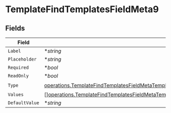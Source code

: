 # TemplateFindTemplatesFieldMeta9


## Fields

| Field                                                                                                                                                                                                                              | Type                                                                                                                                                                                                                               | Required                                                                                                                                                                                                                           | Description                                                                                                                                                                                                                        |
| ---------------------------------------------------------------------------------------------------------------------------------------------------------------------------------------------------------------------------------- | ---------------------------------------------------------------------------------------------------------------------------------------------------------------------------------------------------------------------------------- | ---------------------------------------------------------------------------------------------------------------------------------------------------------------------------------------------------------------------------------- | ---------------------------------------------------------------------------------------------------------------------------------------------------------------------------------------------------------------------------------- |
| `Label`                                                                                                                                                                                                                            | **string*                                                                                                                                                                                                                          | :heavy_minus_sign:                                                                                                                                                                                                                 | N/A                                                                                                                                                                                                                                |
| `Placeholder`                                                                                                                                                                                                                      | **string*                                                                                                                                                                                                                          | :heavy_minus_sign:                                                                                                                                                                                                                 | N/A                                                                                                                                                                                                                                |
| `Required`                                                                                                                                                                                                                         | **bool*                                                                                                                                                                                                                            | :heavy_minus_sign:                                                                                                                                                                                                                 | N/A                                                                                                                                                                                                                                |
| `ReadOnly`                                                                                                                                                                                                                         | **bool*                                                                                                                                                                                                                            | :heavy_minus_sign:                                                                                                                                                                                                                 | N/A                                                                                                                                                                                                                                |
| `Type`                                                                                                                                                                                                                             | [operations.TemplateFindTemplatesFieldMetaTemplatesResponse200ApplicationJSONResponseBodyDataFields9Type](../../models/operations/templatefindtemplatesfieldmetatemplatesresponse200applicationjsonresponsebodydatafields9type.md) | :heavy_check_mark:                                                                                                                                                                                                                 | N/A                                                                                                                                                                                                                                |
| `Values`                                                                                                                                                                                                                           | [][operations.TemplateFindTemplatesFieldMetaTemplatesResponseValues](../../models/operations/templatefindtemplatesfieldmetatemplatesresponsevalues.md)                                                                             | :heavy_minus_sign:                                                                                                                                                                                                                 | N/A                                                                                                                                                                                                                                |
| `DefaultValue`                                                                                                                                                                                                                     | **string*                                                                                                                                                                                                                          | :heavy_minus_sign:                                                                                                                                                                                                                 | N/A                                                                                                                                                                                                                                |